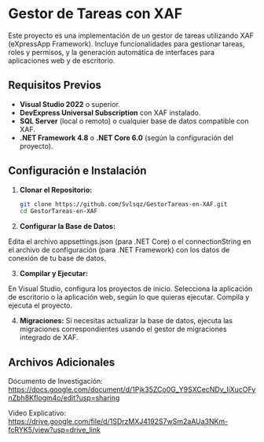# Gestor de Tareas con XAF

Este proyecto es una implementación de un gestor de tareas utilizando XAF (eXpressApp Framework). Incluye funcionalidades para gestionar tareas, roles y permisos, y la generación automática de interfaces para aplicaciones web y de escritorio.

## Requisitos Previos

- **Visual Studio 2022** o superior.
- **DevExpress Universal Subscription** con XAF instalado.
- **SQL Server** (local o remoto) o cualquier base de datos compatible con XAF.
- **.NET Framework 4.8** o **.NET Core 6.0** (según la configuración del proyecto).

## Configuración e Instalación

1. **Clonar el Repositorio:**
   ```bash
   git clone https://github.com/Svlsqz/GestorTareas-en-XAF.git
   cd GestorTareas-en-XAF
2. **Configurar la Base de Datos:**

Edita el archivo appsettings.json (para .NET Core) o el connectionString en el archivo de configuración (para .NET Framework) con los datos de conexión de tu base de datos.

3. **Compilar y Ejecutar:**

En Visual Studio, configura los proyectos de inicio. Selecciona la aplicación de escritorio o la aplicación web, según lo que quieras ejecutar.
Compila y ejecuta el proyecto.

4. **Migraciones:** Si necesitas actualizar la base de datos, ejecuta las migraciones correspondientes usando el gestor de migraciones integrado de XAF.

## Archivos Adicionales

Documento de Investigación: https://docs.google.com/document/d/1Pjk35ZCo0G_Y9SXCecNDv_IiXucOFynZbh8Kflogm4o/edit?usp=sharing

Video Explicativo: https://drive.google.com/file/d/1SDrzMXJ4192S7wSm2aAUa3NKm-fcRYK5/view?usp=drive_link 
